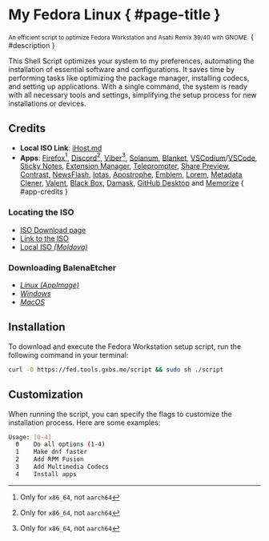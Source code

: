 # My Fedora Linux { #page-title }

<small>An efficient script to optimize Fedora Workstation and Asahi Remix 39/40 with GNOME.</small> { #description }

This Shell Script optimizes your system to my preferences, automating the installation of essential software and configurations. It saves time by performing tasks like optimizing the package manager, installing codecs, and setting up applications. With a single command, the system is ready with all necessary tools and settings, simplifying the setup process for new installations or devices.

## Credits

- **Local ISO Link**: [iHost.md](https://mirror.ihost.md/)
- **Apps**: [Firefox[^noarm]](https://flathub.org/apps/org.mozilla.firefox), [Discord[^noarm]](https://flathub.org/apps/com.discordapp.Discord), [Viber[^noarm]](https://flathub.org/apps/com.viber.Viber), [Solanum](https://flathub.org/apps/org.gnome.Solanum), [Blanket](https://flathub.org/apps/com.rafaelmardojai.Blanket), [VSCodium](https://vscodium.com)/[VSCode](https://code.visualstudio.com/), [Sticky Notes](https://flathub.org/apps/com.vixalien.sticky), [Extension Manager](https://flathub.org/apps/com.mattjakeman.ExtensionManager), [Teleprompter](https://flathub.org/apps/io.github.nokse22.teleprompter), [Share Preview](https://flathub.org/apps/com.rafaelmardojai.SharePreview), [Contrast](https://flathub.org/apps/org.gnome.design.Contrast), [NewsFlash](https://flathub.org/apps/io.gitlab.news_flash.NewsFlash), [Iotas](https://flathub.org/apps/org.gnome.World.Iotas), [Apostrophe](https://flathub.org/apps/org.gnome.gitlab.somas.Apostrophe), [Emblem](https://flathub.org/apps/org.gnome.design.Emblem), [Lorem](https://flathub.org/apps/org.gnome.design.Lorem), [Metadata Clener](https://flathub.org/apps/fr.romainvigier.MetadataCleaner), [Valent](https://valent.andyholmes.ca/), [Black Box](https://flathub.org/apps/com.raggesilver.BlackBox), [Damask](https://flathub.org/apps/app.drey.Damask), [GitHub Desktop](https://flathub.org/apps/io.github.shiftey.Desktop) and [Memorize](https://flathub.org/apps/io.github.david_swift.Flashcards) { #app-credits }

### Locating the ISO

<section id="cards">

- [ISO Download page](https://fedoraproject.org/workstation/download/)
- [Link to the ISO](https://download.fedoraproject.org/pub/fedora/linux/releases/40/Workstation/x86_64/iso/Fedora-Workstation-Live-x86_64-40-1.14.iso)
- [Local ISO _(Moldova)_](https://mirror.ihost.md/fedora/releases/39/Workstation/x86_64/iso/Fedora-Workstation-Live-x86_64-39-1.5.iso)

### Downloading BalenaEtcher

- [_Linux (AppImage)_](https://github.com/balena-io/etcher/releases/download/v1.18.11/balenaEtcher-1.18.11-x64.AppImage)
- [_Windows_](https://github.com/balena-io/etcher/releases/download/v1.18.11/balenaEtcher-Setup-1.18.11.exe)
- [_MacOS_](https://github.com/balena-io/etcher/releases/download/v1.18.11/balenaEtcher-1.18.11.dmg)

</section>

## Installation

To download and execute the Fedora Workstation setup script, run the following command in your terminal:

```sh
curl -O https://fed.tools.gxbs.me/script && sudo sh ./script
```

## Customization

When running the script, you can specify the flags to customize the installation process. Here are some examples:

```sh
Usage: [0-4]
  0    Do all options (1-4)
  1    Make dnf faster
  2    Add RPM Fusion
  3    Add Multimedia Codecs
  4    Install apps
```

[^noarm]: Only for `x86_64`, not `aarch64`
